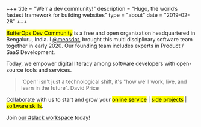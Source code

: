 +++
title = "We'r a dev community!"
description = "Hugo, the world’s fastest framework for building websites"
type = "about"
date = "2019-02-28"
+++

<mark>ButterOps Dev Community</mark> is a free and open organization headquartered in Bengaluru, India. I <a href="https://kgaurav.online" target="_blank">@measdot</a>, brought this multi disciplinary software team together in early 2020. Our founding team includes experts in Product / SaaS Development.

Today, we empower digital literacy among software developers with open-source tools and services.

> 'Open' isn't just a technological shift, it's "how we'll work, live, and learn in the future".
> David Price

Collaborate with us to start and grow your <mark>online service</mark> | <mark>side projects</mark> | <mark>software skills</mark>.

Join <a href="https://butterops.slack.com/" target="_blank">our #slack workspace</a> today!
